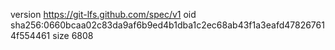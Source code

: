 version https://git-lfs.github.com/spec/v1
oid sha256:0660bcaa02c83da9af6b9ed4b1dba1c2ec68ab43f1a3eafd478267614f554461
size 6808
